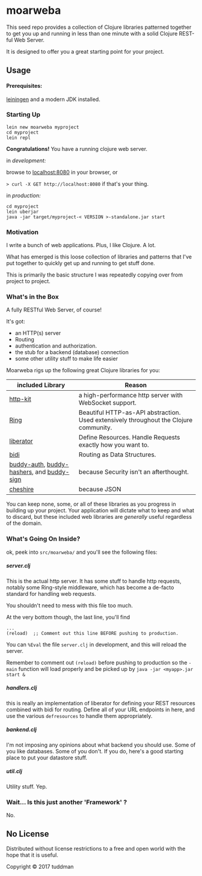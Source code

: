 # moarweba

This seed repo provides a collection of Clojure libraries patterned together to get you up and running in less than one minute with a solid Clojure REST-ful Web Server.

It is designed to offer you a great starting point for your project. 

## Usage

#### Prerequisites:

[leiningen](https://leiningen.org/) and a modern JDK installed.

### Starting Up

```
lein new moarweba myproject
cd myproject
lein repl
```


**Congratulations!**  You have a running clojure web server.


in _development:_

browse to [localhost:8080](http://localhost:8080) in your browser, or 

`> curl -X GET http://localhost:8080` if that's your thing.


in _production:_

```
cd myproject
lein uberjar
java -jar target/myproject-< VERSION >-standalone.jar start 
```

###  Motivation

I write a bunch of web applications. Plus, I like Clojure. A lot.

What has emerged is this loose collection of libraries and patterns that I've put together to quickly get up and running to get stuff done.  

This is primarily the basic structure I was repeatedly copying over from project to project.

### What's in the Box

A fully RESTful Web Server, of course!

It's got: 
* an HTTP(s) server
* Routing
* authentication and authorization.  
* the stub for a backend (database) connection
* some other utility stuff to make life easier


Moarweba rigs up the following great Clojure libraries for you:

| included Library  | Reason  | 
|---|---|
|[http-kit](http://www.http-kit.org/) | a high-performance http server with WebSocket support.
|[Ring](https://github.com/ring-clojure/ring) | Beautiful HTTP-as-API abstraction. Used extensively throughout the Clojure community.|
|[liberator](https://clojure-liberator.github.io/liberator/) |  Define Resources. Handle Requests exactly how you want to. |
|[bidi](https://github.com/juxt/bidi) |  Routing as Data Structures. |
|[buddy-auth](https://github.com/funcool/buddy-auth), [buddy-hashers](https://github.com/funcool/buddy-hashers), and [buddy-sign](https://github.com/funcool/buddy-sign)| because Security isn't an afterthought. |
|[cheshire](https://github.com/dakrone/cheshire)| because JSON |

You can keep none, some, or all of these libraries as you progress in building up your project. Your application will dictate what to keep and what to discard, but these included web libraries are _generally_ useful regardless of the domain.

### What's Going On Inside?

ok, peek into `src/moarweba/`  and you'll see the following files:

##### server.clj

This is the actual http server.  It has some stuff to handle http requests, notably some Ring-style middleware, which has become a de-facto standard for handling web requests.

You shouldn't need to mess with this file too much.

At the very bottom though, the last line, you'll find

```
...
(reload)  ;; Comment out this line BEFORE pushing to production.
```

You can `%Eval` the file `server.clj` in development, and this will reload the server.

Remember to comment out `(reload)` before pushing to production so the `-main` function will load properly and be picked up by `java -jar <myapp>.jar start &`

##### handlers.clj

this is really an implementation of liberator for defining your REST resources combined with bidi for routing.  Define all of your URL endpoints in here, and use the various `defresources` to handle them appropriately.

##### bankend.clj

I'm not imposing any opinions about what backend you should use. Some of you like databases. Some of you don't.  If you do, here's a good starting place to put your datastore stuff.

##### util.clj

Utility stuff.  Yep. 

### Wait... Is this just another 'Framework'  ?

No.

## No License

Distributed without license restrictions to a free and open world with the hope that it is useful.

Copyright © 2017 tuddman

